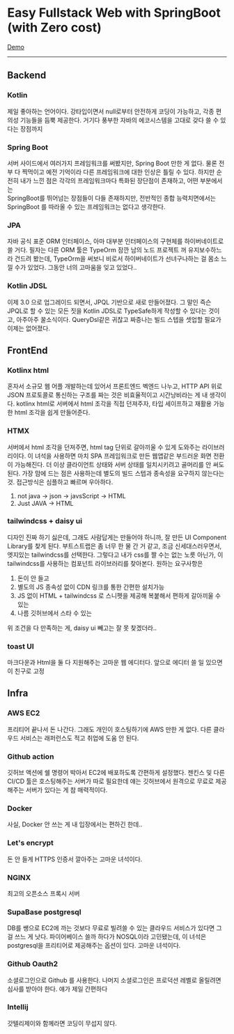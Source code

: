 

# Easy Fullstack Web with SpringBoot (with Zero cost)


[Demo](https://www.freeapp.me/)

- - -

## Backend

### Kotlin

제일 좋아하는 언어이다. 강타입이면서 null로부터 안전하게 코딩이 가능하고, 각종 편의성 기능들을 듬뿍 제공한다.
거기다 풍부한 자바의 에코시스템을 고대로 갖다 쓸 수 있다는 장점까지

### Spring Boot

서버 사이드에서 여러가지 프레임워크를 써봤지만, Spring Boot 만한 게 없다. 물론 전부 다 찍먹이고 예전 기억이라
다른 프레임워크에 대한 인상은 틀릴 수 있다. 하지만 순전히 내가 느낀 점은 각각의 프레임워크마다 특화된 장단점이 존재하고, 어떤 부분에서는  
SpringBoot를 뛰어넘는 장점들이 다들 존재하지만, 전반적인 종합 능력치면에서는 SpringBoot 를 따라올 수 있는 프레임워크는 없다고 생각한다.

### JPA

자바 공식 표준 ORM 인터페이스, 아마 대부분 인터페이스의 구현체를 하이버네이트로 쓸 거다. 필자는 다른 ORM 툴은
TypeOrm 잠깐 남의 노드 프로젝트 꺼 유지보수하느라 건드려 봤는데, TypeOrm을 써보니 비로서 하이버네이트가 선녀구나하는 걸 몸소 느낄 수가 있었다.
그동안 너의 고마움을 잊고 있었다..

### Kotlin JDSL

이제 3.0 으로 업그레이드 되면서, JPQL 기반으로 새로 만들어졌다. 그 말인 즉슨 JPQL로 할 수 있는 모든 짓을 Kotlin JDSL로
TypeSafe하게 작성할 수 있다는 것이고, 아주아주 꿀소식이다. QueryDsl같은 귀찮고 짜증나는 빌드 스텝을 셋업할 필요가 이제는 없어졌다.


## FrontEnd

### Kotlinx html

혼자서 소규모 웹 어플 개발하는데 있어서 프론트엔드 벡엔드 나누고, HTTP API 위로 JSON 프로토콜로 통신하는 구조를 짜는 것은 비효율적이고 시간낭비라는 게
내 생각이다. kotlinx html로 서버에서 html 조각을 직접 던져주자, 타입 세이프하고 재활용 가능한 html 조각을 쉽게 만들어준다.


### HTMX

서버에서 html 조각을 던져주면, html tag 단위로 갈아끼울 수 있게 도와주는 라이브러리이다.
이 녀석을 사용하면 마치 SPA 프레임워크로 만든 웹앱같은 부드러운 화면 전환이 가능해진다.
더 이상 클라이언트 상태와 서버 상태를 일치시키려고 골머리를 안 써도 된다.
가장 맘에 드는 점은 사용하는데 별도의 빌드 스텝과 종속성을 요구하지 않는다는 것. 접근방식은 심플하고
빠르며 우아하다.

1. not java -> json -> javsScript -> HTML
2. Just JAVA -> HTML


### tailwindcss + daisy ui

디자인 진짜 하기 싫은데, 그래도 사람답게는 만들어야 하니까, 잘 만든 UI Component Library를 찾게 된다. 부트스트랩은
좀 너무 한 물 간 거 같고, 조금 신세대스러우면서, 엣지있는 tailwindcss를 선택한다. 그렇다고 내가 css를 짤 수는 없는 노릇 아닌가,
이 tailwindcss를 사용하는 컴포넌트 라이브러리를 찾아본다. 원하는 요구사항은

1. 돈이 안 들고
2. 별도의 JS 종속성 없이 CDN 링크를 통한 간편한 설치가능
3. JS 없이 HTML + tailwindcss 로 스니펫을 제공해 복붙해서 편하게 갈아끼울 수 있는
4. 나름 깃허브에서 스타 수 있는

위 조건을 다 만족하는 게, daisy ui 빼고는 잘 못 찾겠더라..

### toast UI

마크다운과 Html을 둘 다 지원해주는 고마운 웹 에디터다. 앞으로 에디터 쓸 일 있으면 이 친구로 고정


## Infra

### AWS EC2

프리티어 끝나서 돈 나간다. 그래도 개인이 호스팅하기에 AWS 만한 게 없다. 다른 클라우드 서비스는 래퍼런스도 적고 취업에 도움 안 된다.

### Github action

깃허브 액션에 쉘 명령어 박아서 EC2에 배포하도록 간편하게 설정했다. 젠킨스 및 다른 CI/CD 툴은 호스팅해주는 서버가
따로 필요한데 얘는 깃허브에서 원격으로 무료로 제공해주는 서버가 있다는 게 참 매력적이다.

### Docker

사실, Docker 안 쓰는 게 내 입장에서는 편하긴 한데..

### Let's encrypt

돈 안 들게 HTTPS 인증서 깔아주는 고마운 녀석이다.

### NGINX

최고의 오픈소스 프록시 서버

### SupaBase postgresql

DB를 쌩으로 EC2에 까는 것보다 무료로 빌려쓸 수 있는 클라우드 서비스가 있다면 그걸 쓰느 게 낫다. 파이어베이스 쓸까
하다가 NOSQL이라 고민됐는데, 이 녀석은 postgresql을 프리티어로 제공해주는 옵션이 있다. 고마운 녀석이다.

### Github Oauth2

소셜로그인으로 Github 를 사용한다. 나머지 소셜로그인은 프로덕션 레벨로 올릴려면 심사를 받아야 한다. 얘가 제일 간편하다

### Intellij

갓텔리제이와 함께라면 코딩이 무섭지 않다.





